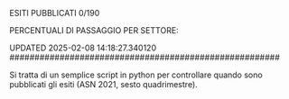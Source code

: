 ESITI PUBBLICATI 0/190 

PERCENTUALI DI PASSAGGIO PER SETTORE:

UPDATED 2025-02-08 14:18:27.340120
###################################################### 

Si tratta di un semplice script in python per controllare quando sono pubblicati gli esiti (ASN 2021, sesto quadrimestre).


